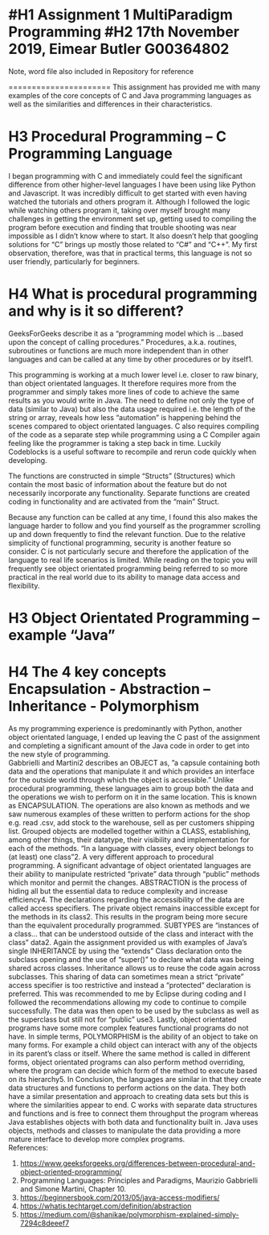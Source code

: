 #H1 Assignment 1 MultiParadigm Programming
#H2 17th November 2019, Eimear Butler G00364802
========

Note, word file also included in Repository for reference

======================
This assignment has provided me with many examples of the core concepts of C and Java programming languages as well as the similarities and differences in their characteristics. 

# H3 Procedural Programming – C Programming Language
I began programming with C and immediately could feel the significant difference from other higher-level languages I have been using like Python and Javascript. It was incredibly difficult to get started with even having watched the tutorials and others program it. Although I followed the logic while watching others program it, taking over myself brought many challenges in getting the environment set up, getting used to compiling the program before execution and finding that trouble shooting was near impossible as I didn’t know where to start. It also doesn’t help that googling solutions for “C” brings up mostly those related to “C#” and “C++”. My first observation, therefore, was that in practical terms, this language is not so user friendly, particularly for beginners. 
  
# H4 What is procedural programming and why is it so different?
GeeksForGeeks describe it as a “programming model which is …based upon the concept of calling procedures.” Procedures, a.k.a. routines, subroutines or functions are much more independent than in other languages and can be called at any time by other procedures or by itself1.

This programming is working at a much lower level i.e. closer to raw binary, than object orientated languages. It therefore requires more from the programmer and simply takes more lines of code to achieve the same results as you would write in Java. The need to define not only the type of data (similar to Java) but also the data usage required i.e. the length of the string or array, reveals how less “automation” is happening behind the scenes compared to object orientated languages. C also requires compiling of the code as a separate step while programming using a C Compiler again feeling like the programmer is taking a step back in time. Luckily Codeblocks is a useful software to recompile and rerun code quickly when developing. 

The functions are constructed in simple “Structs” (Structures) which contain the most basic of information about the feature but do not necessarily incorporate any functionality. Separate functions are created coding in functionality and are activated from the “main” Struct. 

Because any function can be called at any time, I found this also makes the language harder to follow and you find yourself as the programmer scrolling up and down frequently to find the relevant function. 
Due to the relative simplicity of functional programming, security is another feature so consider. C is not particularly secure and therefore the application of the language to real life scenarios is limited.  While reading on the topic you will frequently see object orientated programming being referred to so more practical in the real world due to its ability to manage data access and flexibility.


# H3 Object Orientated Programming – example “Java”
# H4 The 4 key concepts Encapsulation - Abstraction – Inheritance - Polymorphism
As my programming experience is predominantly with Python, another object orientated language, I ended up leaving the C past of the assignment and completing a significant amount of the Java code in order to get into the new style of programming.   
Gabbrielli and Martini2 describes an OBJECT as, ”a capsule containing both data and the operations that manipulate it and which provides an interface for the outside world through which the object is accessible.” Unlike procedural programming, these languages aim to group both the data and the operations we wish to perform on it in the same location. This is known as ENCAPSULATION. The operations are also known as methods and we saw numerous examples of these written to perform actions for the shop e.g. read .csv, add stock to the warehouse, sell as per customers shipping list. 
Grouped objects are modelled together within a CLASS, establishing, among other things, their datatype, their visibility and implementation for each of the methods. “In a language with classes, every object belongs to (at least) one class”2. A very different approach to procedural programming.
A significant advantage of object orientated languages are their ability to manipulate restricted “private” data through “public” methods which monitor and permit the changes. ABSTRACTION is the process of hiding all but the essential data to reduce complexity and increase efficiency4. The declarations regarding the accessibility of the data are called access specifiers. The private object remains inaccessible except for the methods in its class2. This results in the program being more secure than the equivalent procedurally programmed. 
SUBTYPES are “instances of a class… that can be understood outside of the class and interact with the class” data2. Again the assignment provided us with examples of Java’s single INHERITANCE by using the “extends” Class declaration onto the subclass opening and the use of “super()” to declare what data was being shared across classes.  Inheritance allows us to reuse the code again across subclasses. 
This sharing of data can sometimes mean a strict “private” access specifier is too restrictive and instead a “protected” declaration is preferred. This was recommended to me by Eclipse during coding and I followed the recommendations allowing my code to continue to compile successfully. The data was then open to be used by the subclass as well as the superclass but still not for “public” use3.
Lastly, object orientated programs have some more complex features functional programs do not have. In simple terms, POLYMORPHISM is the ability of an object to take on many forms. For example a child object can interact with any of the objects in its parent’s class or itself.  Where the same method is called in different forms, object orientated programs can also perform method overriding, where the program can decide which form of the method to execute based on its hierarchy5. 
In Conclusion, the languages are similar in that they create data structures and functions to perform actions on the data. They both have a similar presentation and approach to creating data sets but this is where the similarities appear to end. C works with separate data structures and functions and is free to connect them throughput the program whereas Java establishes objects with both data and functionality built in. Java uses objects, methods and classes to manipulate the data providing a more mature interface to develop more complex programs.  
References: 

1.	https://www.geeksforgeeks.org/differences-between-procedural-and-object-oriented-programming/
2.	Programming Languages: Principles and Paradigms, Maurizio Gabbrielli and Simone Martini, Chapter 10. 
3.	https://beginnersbook.com/2013/05/java-access-modifiers/
4.	https://whatis.techtarget.com/definition/abstraction
5.	https://medium.com/@shanikae/polymorphism-explained-simply-7294c8deeef7



